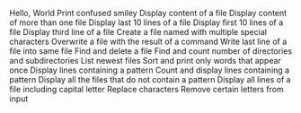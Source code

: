 Hello, World
Print confused smiley
Display content of a file
Display content of more than one file
Display last 10 lines of a file
Display first 10 lines of a file
Display third line of a file
Create a file named with multiple special characters
Overwrite a file with the result of a command
Write last line of a file into same file
Find and delete a file
Find and count number of directories and subdirectories
List newest files
Sort and print only words that appear once
Display lines containing a pattern
Count and display lines containing a pattern
Display all the files that do not contain a pattern
Display all lines of a file including capital letter
Replace characters
Remove certain letters from input
